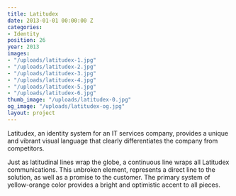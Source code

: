 ```yaml
---
title: Latitudex
date: 2013-01-01 00:00:00 Z
categories:
- Identity
position: 26
year: 2013
images:
- "/uploads/latitudex-1.jpg"
- "/uploads/latitudex-2.jpg"
- "/uploads/latitudex-3.jpg"
- "/uploads/latitudex-4.jpg"
- "/uploads/latitudex-5.jpg"
- "/uploads/latitudex-6.jpg"
thumb_image: "/uploads/latitudex-0.jpg"
og_image: "/uploads/latitudex-og.jpg"
layout: project
---
```


Latitudex, an identity system for an IT services company, provides a unique and vibrant visual language that clearly differentiates the company from competitors.


Just as latitudinal lines wrap the globe, a continuous line wraps all Latitudex communications. This unbroken element, represents a direct line to the solution, as well as a promise to the customer. The primary system of yellow-orange color provides a bright and optimistic accent to all pieces.
